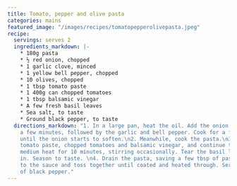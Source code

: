 ```yaml
---
title: Tomato, pepper and olive pasta
categories: mains
featured_image: "/images/recipes/tomatopepperolivepasta.jpeg"
recipe:
  servings: serves 2
  ingredients_markdown: |-
    * 180g pasta
    * ½ red onion, chopped
    * 1 garlic clove, minced
    * 1 yellow bell pepper, chopped
    * 10 olives, chopped
    * 1 tbsp tomato paste
    * 1 400g can chopped tomatoes
    * 1 tbsp balsamic vinegar
    * A few fresh basil leaves
    * Sea salt, to taste
    * Ground black pepper, to taste
  directions_markdown: "1. In a large pan, heat the oil. Add the onion and cook for
    a few minutes, followed by the garlic and bell pepper. Cook for a few minutes
    until the onion starts to soften.\n2. Meanwhile, cook the pasta.\n3. Add the olives,
    tomato paste, chopped tomatoes and balsamic vinegar, and continue to cook on a
    medium heat for 10 minutes, stirring occasionally. Tear the basil leaves and stir
    in. Season to taste. \n4. Drain the pasta, saving a few tbsp of pasta water. Add
    to the sauce and toss together until coated and heated through. Serve with a grind
    of black pepper."
---
```

